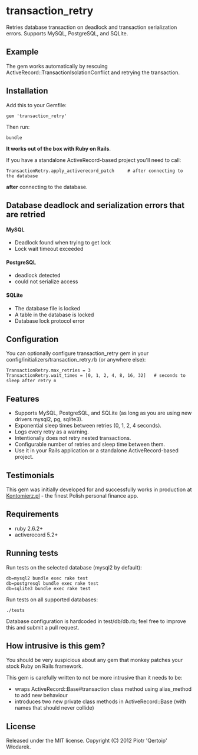 # transaction_retry

Retries database transaction on deadlock and transaction serialization errors. Supports MySQL, PostgreSQL, and SQLite.

## Example

The gem works automatically by rescuing ActiveRecord::TransactionIsolationConflict and retrying the transaction.

## Installation

Add this to your Gemfile:

    gem 'transaction_retry'

Then run:

    bundle

__It works out of the box with Ruby on Rails__.

If you have a standalone ActiveRecord-based project you'll need to call:

    TransactionRetry.apply_activerecord_patch     # after connecting to the database

__after__ connecting to the database.

## Database deadlock and serialization errors that are retried

#### MySQL

 * Deadlock found when trying to get lock
 * Lock wait timeout exceeded

#### PostgreSQL

 * deadlock detected
 * could not serialize access

#### SQLite

 * The database file is locked
 * A table in the database is locked
 * Database lock protocol error

## Configuration

You can optionally configure transaction_retry gem in your config/initializers/transaction_retry.rb (or anywhere else):

    TransactionRetry.max_retries = 3
    TransactionRetry.wait_times = [0, 1, 2, 4, 8, 16, 32]   # seconds to sleep after retry n

## Features

 * Supports MySQL, PostgreSQL, and SQLite (as long as you are using new drivers mysql2, pg, sqlite3).
 * Exponential sleep times between retries (0, 1, 2, 4 seconds).
 * Logs every retry as a warning.
 * Intentionally does not retry nested transactions.
 * Configurable number of retries and sleep time between them.
 * Use it in your Rails application or a standalone ActiveRecord-based project.

## Testimonials

This gem was initially developed for and successfully works in production at [Kontomierz.pl](http://kontomierz.pl) - the finest Polish personal finance app.

## Requirements

 * ruby 2.6.2+
 * activerecord 5.2+

## Running tests

Run tests on the selected database (mysql2 by default):

    db=mysql2 bundle exec rake test
    db=postgresql bundle exec rake test
    db=sqlite3 bundle exec rake test

Run tests on all supported databases:

    ./tests

Database configuration is hardcoded in test/db/db.rb; feel free to improve this and submit a pull request.

## How intrusive is this gem?

You should be very suspicious about any gem that monkey patches your stock Ruby on Rails framework.

This gem is carefully written to not be more intrusive than it needs to be:

 * wraps ActiveRecord::Base#transaction class method using alias_method to add new behaviour
 * introduces two new private class methods in ActiveRecord::Base (with names that should never collide)

## License

Released under the MIT license. Copyright (C) 2012 Piotr 'Qertoip' Włodarek.
